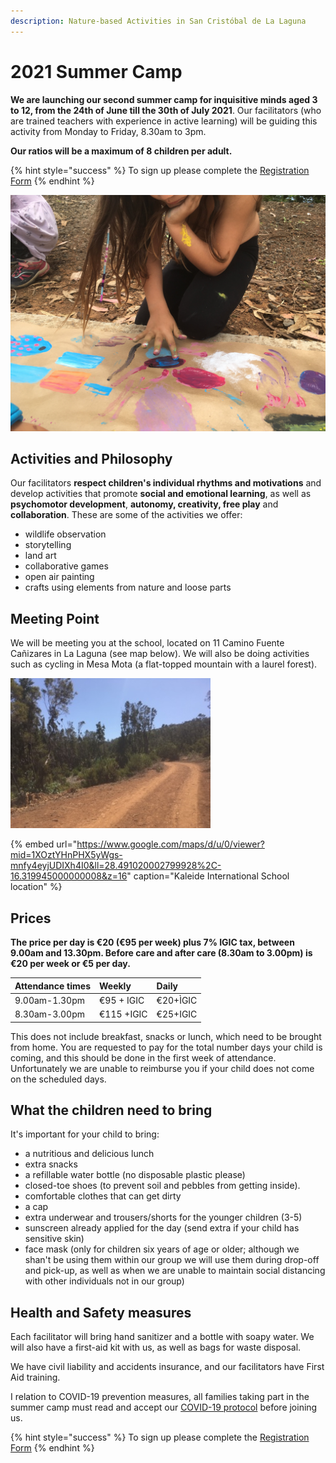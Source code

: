 ```yaml
---
description: Nature-based Activities in San Cristóbal de La Laguna
---
```


# 2021 Summer Camp

**We are launching our second summer camp for inquisitive minds aged 3 to 12, from the 24th of June till the 30th of July 2021**. Our facilitators \(who are trained teachers with experience in active learning\) will be guiding this activity from Monday to Friday, 8.30am to 3pm.

**Our ratios will be a maximum of 8 children per adult.**

{% hint style="success" %}
To sign up please complete the [Registration Form](https://docs.google.com/forms/d/e/1FAIpQLSeFAo_8aznvGCkYuR6QEmotzltKD3etWGdA4gh7goFRjVAevw/viewform?usp=sf_link)
{% endhint %}

![](.gitbook/assets/img_5805%20%281%29.jpg)

## Activities and Philosophy

Our facilitators **respect children's individual rhythms and motivations** and develop activities that promote **social and emotional learning**, as well as **psychomotor development**, **autonomy, creativity, free play** and **collaboration**. These are some of the activities we offer: 

* wildlife observation
* storytelling
* land art
* collaborative games
* open air painting
* crafts using elements from nature and loose parts 

## Meeting Point

We will be meeting you at the school, located on 11 Camino Fuente Cañizares in La Laguna \(see map below\). We will also be doing activities such as cycling in Mesa Mota \(a flat-topped mountain with a laurel forest\).

![The &quot;eco-corridor&quot;, one of the hiking trails on Mesa Mota.](.gitbook/assets/image19.jpeg)

{% embed url="https://www.google.com/maps/d/u/0/viewer?mid=1XOztYHnPHX5yWgs-mnfy4eyjUDIXh4I0&ll=28.491020002799928%2C-16.319945000000008&z=16" caption="Kaleide International School location" %}

## Prices

**The price per day is €20 \(€95 per week\) plus 7% IGIC tax, between 9.00am and 13.30pm. Before care and after care \(8.30am to 3.00pm\) is €20 per week or €5 per day.**

| Attendance times | Weekly  | Daily |
| :--- | :--- | :--- |
| 9.00am-1.30pm | €95 + IGIC | €20+ÌGIC |
| 8.30am-3.00pm | €115 +IGIC | €25+IGIC |

This does not include breakfast, snacks or lunch, which need to be brought from home. You are requested to pay for the total number days your child is coming, and this should be done in the first week of attendance. Unfortunately we are unable to reimburse you if your child does not come on the scheduled days.

## What the children need to bring

It's important for your child to bring:

* a nutritious and delicious lunch
* extra snacks
* a refillable water bottle \(no disposable plastic please\)
* closed-toe shoes \(to prevent soil and pebbles from getting inside\).
* comfortable clothes that can get dirty
* a cap
* extra underwear and trousers/shorts for the younger children \(3-5\)
* sunscreen already applied for the day \(send extra if your child has sensitive skin\)
* face mask \(only for children six years of age or older; although we shan't be using them within our group we will use them during drop-off and pick-up, as well as when we are unable to maintain social distancing with other individuals not in our group\)



## Health and Safety measures

Each facilitator will bring hand sanitizer and a bottle with soapy water. We will also have a first-aid kit with us, as well as bags for waste disposal. 

We have civil liability and accidents insurance, and our facilitators have First Aid training.

I relation to COVID-19 prevention measures, all families taking part in the summer camp must read and accept our [COVID-19 protocol](covid-19-prevention-protocol.md) before joining us.

{% hint style="success" %}
To sign up please complete the [Registration Form](https://docs.google.com/forms/d/e/1FAIpQLSeFAo_8aznvGCkYuR6QEmotzltKD3etWGdA4gh7goFRjVAevw/viewform?usp=sf_link)
{% endhint %}

